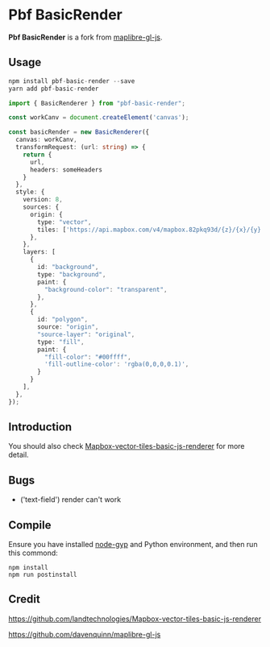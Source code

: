 # Pbf BasicRender

**Pbf BasicRender** is a fork from [maplibre-gl-js](https://github.com/maplibre/maplibre-gl-js).

## Usage

```js
npm install pbf-basic-render --save
yarn add pbf-basic-render
```

```ts
import { BasicRenderer } from "pbf-basic-render";

const workCanv = document.createElement('canvas');

const basicRender = new BasicRenderer({
  canvas: workCanv,
  transformRequest: (url: string) => {
    return {
      url,
      headers: someHeaders
    }
  },
  style: {
    version: 8,
    sources: {
      origin: {
        type: "vector",
        tiles: ['https://api.mapbox.com/v4/mapbox.82pkq93d/{z}/{x}/{y}.vector.pbf?sku=1012RMlsjWj1O&access_token=pk.eyJ1IjoiZXhhbXBsZXMiLCJhIjoiY2p0MG01MXRqMW45cjQzb2R6b2ptc3J4MSJ9.zA2W0IkI0c6KaAhJfk9bWg'],
      },
    },
    layers: [
      {
        id: "background",
        type: "background",
        paint: {
          "background-color": "transparent",
        },
      },
      {
        id: "polygon",
        source: "origin",
        "source-layer": "original",
        type: "fill",
        paint: {
          "fill-color": "#00ffff",
          'fill-outline-color': 'rgba(0,0,0,0.1)',
        }
      }
    ],
  },
});
```

## Introduction

You should also check [Mapbox-vector-tiles-basic-js-renderer](https://github.com/landtechnologies/Mapbox-vector-tiles-basic-js-renderer) for more detail.

## Bugs

- ('text-field') render can't work

## Compile

Ensure you have installed [node-gyp](https://github.com/nodejs/node-gyp) and Python environment, and then run this commond: 

```node
npm install
npm run postinstall
```

## Credit

https://github.com/landtechnologies/Mapbox-vector-tiles-basic-js-renderer

https://github.com/davenquinn/maplibre-gl-js
